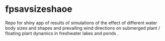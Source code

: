 # fpsavsizeshaoe

Repo for shiny app of results of simulations of the effect of different water body sizes and shapes and prevailing wind directions on submerged plant / floating plant dynamics in freshwater lakes and ponds .